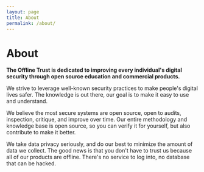 ```yaml
---
layout: page
title: About
permalink: /about/
---
```

# About
**The Offline Trust is dedicated to improving every individual's digital security through open source education and commercial products.**

We strive to leverage well-known security practices to make people's digital lives safer. The knowledge is out there, our goal is to make it easy to use and understand.

We believe the most secure systems are open source, open to audits, inspection, critique, and improve over time. Our entire methodology and knowledge base is open source, so you can verify it for yourself, but also contribute to make it better.

We take data privacy seriously, and do our best to minimize the amount of data we collect. The good news is that you don't have to trust us because all of our products are offline. There's no service to log into, no database that can be hacked.
